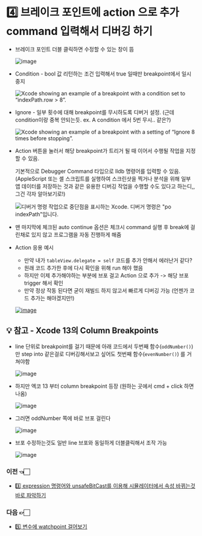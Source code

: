 # :four: 브레이크 포인트에 action 으로 추가 command 입력해서 디버깅 하기

- 브레이크 포인트 더블 클릭하면 수정할 수 있는 창이 뜸

  ![image](https://user-images.githubusercontent.com/20410193/133587846-24ae5063-070f-45f5-bb7f-7ebba8ba7f19.png)

- Condition - bool 값 리턴하는 조건 입력해서 true 일때만 breakpoint에서 일시 중지

  ![Xcode showing an example of a breakpoint with a condition set to “indexPath.row > 8”.](https://docs-assets.developer.apple.com/published/f18819b4ae5ea07a1818a26608630723/10900/setting-breakpoints-to-pause-your-running-app-4@2x.png)

- Ignore -  일부 횟수에 대해 breakpoint를 무시하도록 디버거 설정. (근데 condition이랑 중복 안되는듯. ex. A condition 에서 5번 무시.. 같은?)

  ![Xcode showing an example of a breakpoint with a setting of “Ignore 8 times before stopping”.](https://docs-assets.developer.apple.com/published/dad9eae6778dcfc42e7429814d48d7a8/10900/setting-breakpoints-to-pause-your-running-app-3@2x.png)

- Action 버튼을 눌러서 해당 breakpoint가 트리거 될 때 이어서 수행될 작업을 지정할 수 있음.

  기본적으로 Debugger Command 타입으로 lldb 명령어를 입력할 수 있음. (AppleScript 또는 셸 스크립트를 실행하여 스크린샷을 찍거나 분석을 위해 일부 앱 데이터를 저장하는 것과 같은 유용한 디버깅 작업을 수행할 수도 있다고 하는디,, 그건 각자 알아보기로!)

  ![디버거 명령 작업으로 중단점을 표시하는 Xcode.  디버거 명령은 "po indexPath"입니다.](https://docs-assets.developer.apple.com/published/f6ac0431871e13b8fe9ede7c698b989b/10900/setting-breakpoints-to-pause-your-running-app-12@2x.png)

- 맨 마지막에 체크된 auto continue 옵션은 체크시 command 실행 후 break에 걸린채로 있지 않고 프로그램을 자동 진행하게 해줌

- Action 응용 예시
  - 만약 내가 `tableView.delegate = self` 코드를 추가 안해서 에러난거 같다? 
  - 원래 코드 추가한 후에 다시 확인을 위해 run 해야 했음
  - 하지만 이제 추가해야하는 부분에 브포 걸고 Action 으로 추가 -> 해당 브포 trigger 해서 확인
  - 만약 정상 작동 된다면 굳이 재빌드 하지 않고서 빠르게 디버깅 가능 (언젠가 코드 추가는 해야겠지만!)

  [![image](https://user-images.githubusercontent.com/20410193/132126800-61acef63-309f-4060-82df-36e1cd27cfc9.png)](https://user-images.githubusercontent.com/20410193/132126800-61acef63-309f-4060-82df-36e1cd27cfc9.png)


## 💡 참고 - Xcode 13의 Column Breakpoints

- line 단위로 breakpoint를 걸기 때문에 아래 코드에서 두번째 함수(`oddNumber()`)만 step into 같은걸로 디버깅해서보고 싶어도 첫번째 함수(`evenNumber()`) 를 거쳐야함

  ![image](https://user-images.githubusercontent.com/20410193/133587930-38610581-0344-43d7-b5e0-8e91a5ffee55.png)


- 하지만 엑코 13 부터 column breakpoint 등장 (원하는 곳에서 cmd + click 하면 나옴)

  ![image](https://user-images.githubusercontent.com/20410193/133587954-859e5960-b485-42dc-9f85-194a89809f8f.png)


- 그러면 oddNumber 쪽에 바로 브포 걸린다

  ![image](https://user-images.githubusercontent.com/20410193/133587967-d8a520ce-b4ba-4631-88d4-4f4d979d31a9.png)

- 브포 수정하는것도 일반 line 브포와 동일하게 더블클릭해서 조작 가능

  ![image](https://user-images.githubusercontent.com/20410193/133587990-97460873-20f6-4eac-aa2c-ab94e2e8b65e.png)
  
### 이전 👈🏻
- [3️⃣ expression 명령어와 unsafeBitCast를 이용해 시뮬레이터에서 속성 바뀌는것 바로 파악하기](https://github.com/sujinnaljin/Improving_Productivity/blob/main/contents/castUsingExpression.md)
### 다음 👉🏻
- [5️⃣ 변수에 watchpoint 걸어보기](https://github.com/sujinnaljin/Improving_Productivity/blob/main/contents/watchpoint.md)
